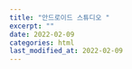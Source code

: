 ```yaml
---
title: "안드로이드 스튜디오 "
excerpt: ""
date: 2022-02-09
categories: html
last_modified_at: 2022-02-09
---
```

